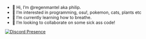 - 👋 Hi, I’m @regenmantel aka philip.
- 👀 I’m interested in programming, osu!, pokemon, cats, plants etc
- 🌱 I’m currently learning how to breathe.
- 💞️ I’m looking to collaborate on some sick ass code!

[![Discord Presence](https://lanyard.cnrad.dev/api/:id)](https://discord.com/users/:246632397863387139)
<!---
yolydev/yolydev is a ✨ special ✨ repository because its `README.md` (this file) appears on your GitHub profile.
You can click the Preview link to take a look at your changes.
--->
